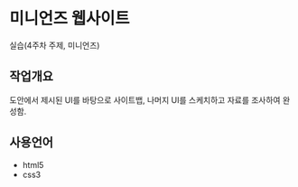 # 미니언즈 웹사이트
실습(4주차 주제, 미니언즈)

## 작업개요
도안에서 제시된 UI를 바탕으로 사이트뱁, 나머지 UI를 스케치하고 자료를 조사하여 완성함.

## 사용언어
 - html5
 - css3
 
